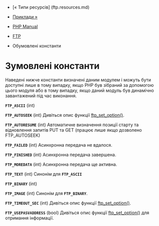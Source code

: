 - [« Типи ресурсів] (ftp.resources.md)
- [Приклади »](ftp.examples.md)

- [PHP Manual](index.md)
- [FTP](book.ftp.md)
- Обумовлені константи

# Зумовлені константи

Наведені нижче константи визначені даним модулем і можуть бути
доступні лише в тому випадку, якщо PHP був зібраний за допомогою цього
модуля або в тому випадку, якщо даний модуль був динамічно завантажений
під час виконання.

**`FTP_ASCII`** (int)

**`FTP_AUTOSEEK`** (int)
Дивіться опис функції
[ftp_set_option()](function.ftp-set-option.md).

**`FTP_AUTORESUME`** (int)
Автоматичне визначення позиції старту та відновлення запитів PUT та
GET (працює лише якщо дозволено FTP_AUTOSEEK)

**`FTP_FAILED`** (int)
Асинхронна передача не вдалося.

**`FTP_FINISHED`** (int)
Асинхронна передача завершена.



**`FTP_MOREDATA`** (int)
Асинхронна передача ще активна.

**`FTP_TEXT`** (int)
Синонім для **`FTP_ASCII`**

**`FTP_BINARY`** (int)

**`FTP_IMAGE`** (int)
Синонім для **`FTP_BINARY`**.

**`FTP_TIMEOUT_SEC`** (int)
Дивіться опис функції
[ftp_set_option()](function.ftp-set-option.md).

**`FTP_USEPASVADDRESS`** (bool)
Дивіться опис функції
[ftp_set_option()](function.ftp-set-option.md) для отримання
інформації.
